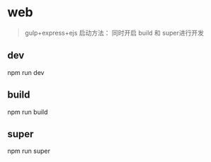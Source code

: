 # web

> gulp+express+ejs 
>  启动方法： 同时开启 build 和 super进行开发


##  dev
npm run dev

## build
npm run build

## super
npm run super